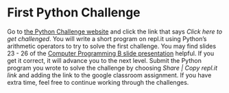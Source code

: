 # First Python Challenge
Go to [the Python Challenge website](http://www.pythonchallenge.com/) and click the link that says *Click here to get challenged*. You will write a short program on repl.it using Python’s arithmetic operators to try to solve the first challenge. You may find slides 23 - 26 of the [Computer Programming B slide presentation](https://docs.google.com/presentation/d/1rICcmNbnGYsB-cV_6EatPyzcOS2sId80Jh2kayUzm4Q/edit?usp=sharing) helpful. If you get it correct, it will advance you to the next level. Submit the Python program you wrote to solve the challenge by choosing *Share | Copy repl.it link* and adding the link to the google classroom assignment. If you have extra time, feel free to continue working through the challenges.
